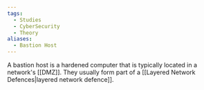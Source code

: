 ```yaml
---
tags:
  - Studies
  - CyberSecurity
  - Theory
aliases:
  - Bastion Host
---
```

A bastion host is a hardened computer that is typically located in a network's [[DMZ]]. They usually form part of a [[Layered Network Defences|layered network defence]].

